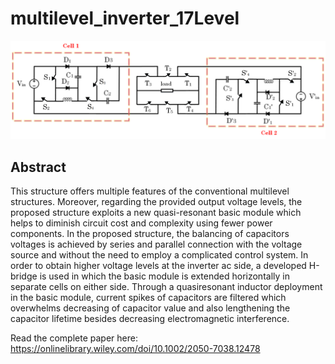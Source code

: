 # multilevel_inverter_17Level

<img src="https://github.com/ShahinSabour/multilevel_inverter_17Level/blob/main/images/17%20level%20inverter.png">

## Abstract

This structure offers multiple features of the conventional multilevel structures. Moreover, regarding the provided output voltage levels, the proposed structure exploits a new quasi-resonant basic module which helps to diminish circuit cost and complexity using fewer power components. In the proposed structure, the balancing of capacitors voltages is achieved by series and parallel connection with the voltage source and without the need to employ a complicated control system. In order to obtain higher voltage levels at the inverter ac side, a developed H-bridge is used in which the basic module is extended horizontally in separate cells on either side. Through a quasiresonant inductor deployment in the basic module, current spikes of capacitors are filtered which overwhelms decreasing of capacitor value and also lengthening the capacitor lifetime besides decreasing electromagnetic interference.

Read the complete paper here:
https://onlinelibrary.wiley.com/doi/10.1002/2050-7038.12478

